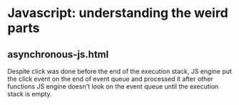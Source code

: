 # Javascript: understanding the weird parts

## asynchronous-js.html
Despite click was done before the end of the execution stack, 
JS engine put the click event on the end of event queue and processed it after other functions
JS engine doesn't look on the event queue until the execution stack is empty.

